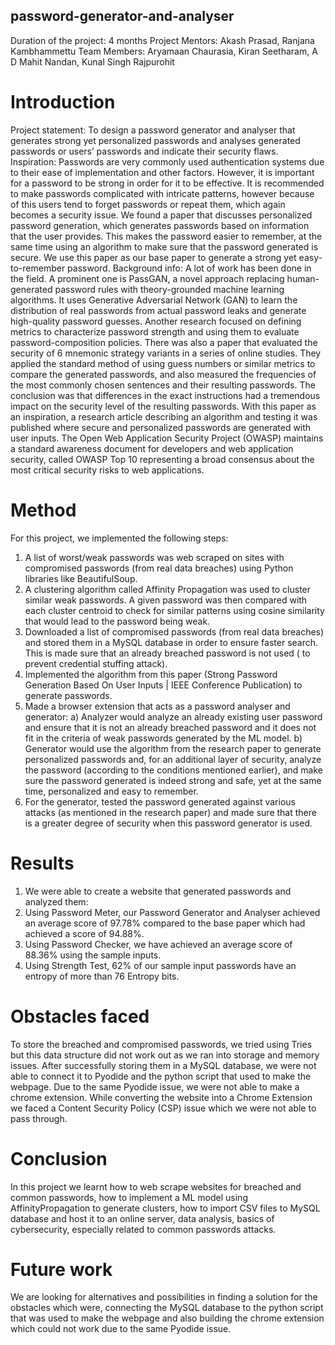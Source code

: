 ## password-generator-and-analyser

Duration of the project: 4 months
Project Mentors: Akash Prasad, Ranjana Kambhammettu
Team Members: Aryamaan Chaurasia, Kiran Seetharam, A D Mahit Nandan, Kunal Singh Rajpurohit

# Introduction
Project statement: To design a password generator and analyser that generates strong yet personalized passwords and analyses generated passwords or users’ passwords and indicate their security flaws.
Inspiration: Passwords are very commonly used authentication systems due to their ease of implementation and other factors. However, it is important for a password to be strong in order for it to be effective. It is recommended to make passwords complicated with intricate patterns, however because of this users tend to forget passwords or repeat them, which again becomes a security issue. We found a paper that discusses personalized password generation, which generates passwords based on information that the user provides. This makes the password easier to remember, at the same time using an algorithm to make sure that the password generated is secure. We use this paper as our base paper to generate a strong yet easy-to-remember password.
Background info: A lot of work has been done in the field. A prominent one is PassGAN, a novel approach replacing human-generated password rules with theory-grounded machine learning algorithms. It uses Generative Adversarial Network (GAN) to learn the distribution of real passwords from actual password leaks and generate high-quality password guesses. Another research focused on defining metrics to characterize password strength and using them to evaluate password-composition policies. There was also a paper that evaluated the security of 6 mnemonic strategy variants in a series of online studies. They applied the standard method of using guess numbers or similar metrics to compare the generated passwords, and also measured the frequencies of the most commonly chosen sentences and their resulting passwords. The conclusion was that differences in the exact instructions had a tremendous impact on the security level of the resulting passwords. With this paper as an inspiration, a research article describing an algorithm and testing it was published where secure and personalized passwords are generated with user inputs. The Open Web Application Security Project (OWASP) maintains a standard awareness document for developers and web application security, called OWASP Top 10 representing a broad consensus about the most critical security risks to web applications.

# Method
For this project, we implemented the following steps:
1) A list of worst/weak passwords was web scraped on sites with compromised passwords (from real data breaches) using Python libraries like BeautifulSoup.
2) A clustering algorithm called Affinity Propagation was used to cluster similar weak passwords. A given password was then compared with each cluster centroid to check for similar patterns using cosine similarity that would lead to the password being weak.
3) Downloaded a list of compromised passwords (from real data breaches) and stored them in a MySQL database in order to ensure faster search. This is made sure  that an already breached password is not used ( to prevent credential stuffing attack). 
4) Implemented the algorithm from this paper (Strong Password Generation Based On User Inputs | IEEE Conference Publication) to generate passwords.
5) Made a browser extension that acts as a password analyser and generator:
a) Analyzer would analyze an already existing user password and ensure that it is not an already breached password and it does not fit in the criteria of weak passwords generated by the ML model.
b) Generator would use the algorithm from the research paper to generate personalized passwords and, for an additional layer of security, analyze the password (according to the conditions mentioned earlier), and make sure the password generated is indeed strong and safe, yet at the same time, personalized and easy to remember.
6) For the generator, tested the password generated against various attacks (as mentioned in the research paper) and made sure that there is a greater degree of security when this password generator is used.

# Results
1) We were able to create a website that generated passwords and analyzed them:
2) Using Password Meter, our Password Generator and Analyser achieved an average score of 97.78% compared to the base paper which had achieved a score of 94.88%.
3) Using Password Checker, we have achieved an average score of 88.36% using the sample inputs.
4) Using Strength Test, 62% of our sample input passwords have an entropy of more than 76 Entropy bits.

# Obstacles faced
To store the breached and compromised passwords, we tried using Tries but this data structure did not work out as we ran into storage and memory issues.
After successfully storing them in a MySQL database, we were not able to connect it to Pyodide and the python script that used to make the webpage.
Due to the same Pyodide issue, we were not able to make a chrome extension.
While converting the website into a Chrome Extension we faced a Content Security Policy
(CSP) issue which we were not able to pass through.

# Conclusion
In this project we learnt how to web scrape websites for breached and common passwords, how to implement a ML model using AffinityPropagation to generate clusters, how to import CSV files to MySQL database and host it to an online server, data analysis, basics of cybersecurity, especially related to common passwords attacks.

# Future work
We are looking for alternatives and possibilities in finding a solution for the obstacles which were, connecting the MySQL database to the python script that was used to make the webpage and also building the chrome extension which could not work due to the same Pyodide issue.

